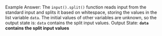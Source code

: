 Example Answer: 
The `input().split()` function reads input from the standard input and splits it based on whitespace, storing the values in the list variable `data`. The initial values of other variables are unknown, so the output state is: `data` contains the split input values.
Output State: **`data` contains the split input values**